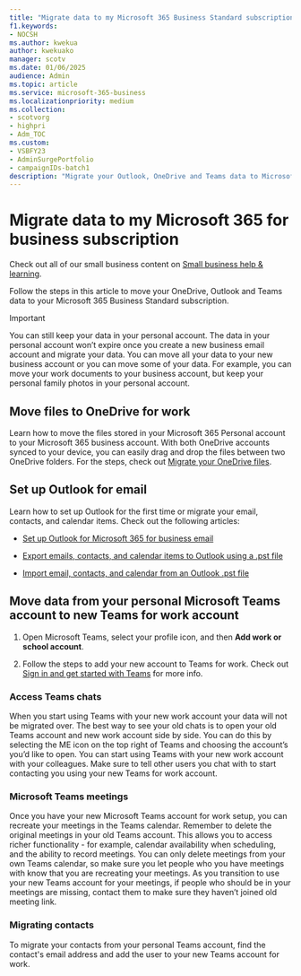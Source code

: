```yaml
---
title: "Migrate data to my Microsoft 365 Business Standard subscription"
f1.keywords:
- NOCSH
ms.author: kwekua
author: kwekuako
manager: scotv
ms.date: 01/06/2025
audience: Admin
ms.topic: article
ms.service: microsoft-365-business
ms.localizationpriority: medium
ms.collection: 
- scotvorg
- highpri
- Adm_TOC
ms.custom: 
- VSBFY23
- AdminSurgePortfolio
- campaignIDs-batch1
description: "Migrate your Outlook, OneDrive and Teams data to Microsoft 365 Business Standard"
---
```


# Migrate data to my Microsoft 365 for business subscription

Check out all of our small business content on [Small business help & learning](https://go.microsoft.com/fwlink/?linkid=2224585).

Follow the steps in this article to move your OneDrive, Outlook and Teams data to your Microsoft 365 Business Standard subscription.

> [!IMPORTANT]
> You can still keep your data in your personal account. The data in your personal account won’t expire once you create a new business email account and migrate your data. You can move all your data to your new business account or you can move some of your data. For example, you can move your work documents to your business account, but keep your personal family photos in your personal account.

## Move files to OneDrive for work

Learn how to move the files stored in your Microsoft 365 Personal account to your Microsoft 365 business account. With both OneDrive accounts synced to your device, you can easily drag and drop the files between two OneDrive folders. For the steps, check out [Migrate your OneDrive files](https://support.microsoft.com/office/7fb28cad-7e25-451f-8b4b-2d1a71e5c0e9).

## Set up Outlook for email

Learn how to set up Outlook for the first time or migrate your email, contacts, and calendar items. Check out the following articles:

- [Set up Outlook for Microsoft 365 for business email](../setup/setup-outlook.md)

- [Export emails, contacts, and calendar items to Outlook using a .pst file](https://support.microsoft.com/office/14252b52-3075-4e9b-be4e-ff9ef1068f91)

- [Import email, contacts, and calendar from an Outlook .pst file](https://support.microsoft.com/topic/431a8e9a-f99f-4d5f-ae48-ded54b3440ac)

## Move data from your personal Microsoft Teams account to new Teams for work account

1. Open Microsoft Teams, select your profile icon, and then **Add work or school account**.

2. Follow the steps to add your new account to Teams for work. Check out [Sign in and get started with Teams](https://support.microsoft.com/office/sign-in-and-get-started-with-teams-6723dc43-dbc0-46e6-af49-8a2d1c5cb937) for more info.

### Access Teams chats

When you start using Teams with your new work account your data will not be migrated over. The best way to see your old chats is to open your old Teams account and new work account side by side. You can do this by selecting the ME icon on the top right of Teams and choosing the account’s you’d like to open. You can start using Teams with your new work account  with your colleagues. Make sure to tell other users you chat with to start contacting you using your new Teams for work account.

### Microsoft Teams meetings

Once you have your new Microsoft Teams account for work setup, you can recreate your meetings in the Teams calendar. Remember to delete the original meetings in your old Teams account. This allows you to access richer functionality - for example, calendar availability when scheduling, and the ability to record meetings. You can only delete meetings from your own Teams calendar, so make sure you let people who you have meetings with know that you are recreating your meetings. As you transition to use your new Teams account for your meetings, if people who should be in your meetings are missing, contact them to make sure they haven’t joined old meeting link.

### Migrating contacts

To migrate your contacts from your personal Teams account, find the contact's email address and add the user to your new Teams account for work.
